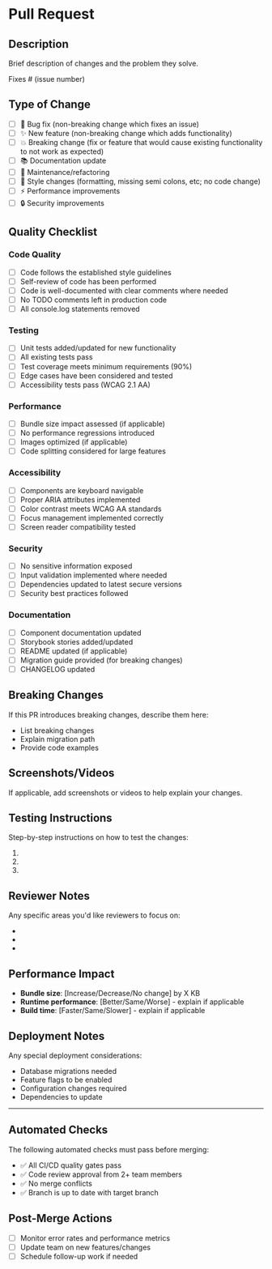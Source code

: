 # Pull Request

## Description

Brief description of changes and the problem they solve.

Fixes # (issue number)

## Type of Change

- [ ] 🐛 Bug fix (non-breaking change which fixes an issue)
- [ ] ✨ New feature (non-breaking change which adds functionality)
- [ ] 💥 Breaking change (fix or feature that would cause existing functionality
      to not work as expected)
- [ ] 📚 Documentation update
- [ ] 🔧 Maintenance/refactoring
- [ ] 🎨 Style changes (formatting, missing semi colons, etc; no code change)
- [ ] ⚡ Performance improvements
- [ ] 🔒 Security improvements

## Quality Checklist

### Code Quality

- [ ] Code follows the established style guidelines
- [ ] Self-review of code has been performed
- [ ] Code is well-documented with clear comments where needed
- [ ] No TODO comments left in production code
- [ ] All console.log statements removed

### Testing

- [ ] Unit tests added/updated for new functionality
- [ ] All existing tests pass
- [ ] Test coverage meets minimum requirements (90%)
- [ ] Edge cases have been considered and tested
- [ ] Accessibility tests pass (WCAG 2.1 AA)

### Performance

- [ ] Bundle size impact assessed (if applicable)
- [ ] No performance regressions introduced
- [ ] Images optimized (if applicable)
- [ ] Code splitting considered for large features

### Accessibility

- [ ] Components are keyboard navigable
- [ ] Proper ARIA attributes implemented
- [ ] Color contrast meets WCAG AA standards
- [ ] Focus management implemented correctly
- [ ] Screen reader compatibility tested

### Security

- [ ] No sensitive information exposed
- [ ] Input validation implemented where needed
- [ ] Dependencies updated to latest secure versions
- [ ] Security best practices followed

### Documentation

- [ ] Component documentation updated
- [ ] Storybook stories added/updated
- [ ] README updated (if applicable)
- [ ] Migration guide provided (for breaking changes)
- [ ] CHANGELOG updated

## Breaking Changes

If this PR introduces breaking changes, describe them here:

- List breaking changes
- Explain migration path
- Provide code examples

## Screenshots/Videos

If applicable, add screenshots or videos to help explain your changes.

## Testing Instructions

Step-by-step instructions on how to test the changes:

1.
2.
3.

## Reviewer Notes

Any specific areas you'd like reviewers to focus on:

-
-
-

## Performance Impact

- **Bundle size**: [Increase/Decrease/No change] by X KB
- **Runtime performance**: [Better/Same/Worse] - explain if applicable
- **Build time**: [Faster/Same/Slower] - explain if applicable

## Deployment Notes

Any special deployment considerations:

- Database migrations needed
- Feature flags to be enabled
- Configuration changes required
- Dependencies to update

---

## Automated Checks

The following automated checks must pass before merging:

- ✅ All CI/CD quality gates pass
- ✅ Code review approval from 2+ team members
- ✅ No merge conflicts
- ✅ Branch is up to date with target branch

## Post-Merge Actions

- [ ] Monitor error rates and performance metrics
- [ ] Update team on new features/changes
- [ ] Schedule follow-up work if needed
